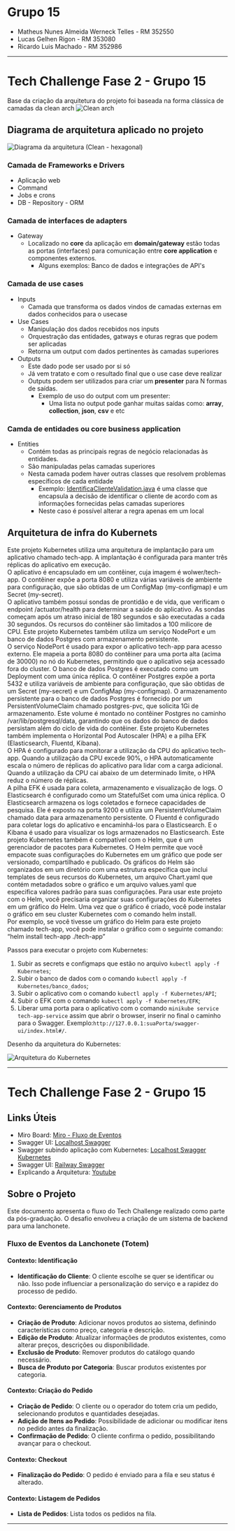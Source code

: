 # Grupo 15
- Matheus Nunes Almeida Werneck Telles - RM 352550
- Lucas Gelhen Rigon - RM 353080
- Ricardo Luis Machado - RM 352986
-------------------------------------------------------

# Tech Challenge Fase 2 - Grupo 15

Base da criação da arquitetura do projeto foi baseada na forma clássica de camadas da clean arch
![Clean arch](imagens/clean-arch.png)

## Diagrama de arquitetura aplicado no projeto
![Diagrama da arquitetura (Clean - hexagonal)](imagens/CleanDiagrama.jpg)
### Camada de Frameworks e Drivers
* Aplicação web
* Command
* Jobs e crons
* DB - Repository - ORM

### Camada de interfaces de adapters
* Gateway
  * Localizado no **core** da aplicação em **domain/gateway** estão todas as portas (interfaces) para comunicação entre **core application** e componentes externos.
    * Alguns exemplos: Banco de dados e integrações de API's

### Camada de use cases
* Inputs
  * Camada que transforma os dados vindos de camadas externas em dados conhecidos para o usecase
* Use Cases
  * Manipulação dos dados recebidos nos inputs
  * Orquestração das entidades, gatways e oturas regras que podem ser aplicadas
  * Retorna um output com dados pertinentes às camadas superiores
* Outputs
  * Este dado pode ser usado por si só
  * Já vem tratato e com o resultado final que o use case deve realizar
  * Outputs podem ser utilizados para criar um **presenter** para N formas de saídas.
    * Exemplo de uso do output com um presenter:
      * Uma lista no output pode ganhar muitas saídas como: **array**, **collection**, **json**, **csv** e etc

### Camda de entidades ou core business application
* Entities
  * Contém todas as principais regras de negócio relacionadas às entidades.
  * São manipuladas pelas camadas superiores
  * Nesta camada podem haver outras classes que resolvem problemas específicos de cada entidade
    * Exemplo: [IdentificaClienteValidation.java](src%2Fmain%2Fjava%2Fcom%2Ffiap%2Ftech%2Fdomain%2Fentity%2Fcliente%2Fvalidation%2FIdentificaClienteValidation.java) é uma classe que encapsula a decisão de identificar o cliente de acordo com as informações fornecidas pelas camadas superiores
    * Neste caso é possível alterar a regra apenas em um local


## Arquitetura de infra do Kubernets

Este projeto Kubernetes utiliza uma arquitetura de implantação para um aplicativo chamado tech-app. A implantação é configurada para manter três réplicas do aplicativo em execução.  
O aplicativo é encapsulado em um contêiner, cuja imagem é wolwer/tech-app. O contêiner expõe a porta 8080 e utiliza várias variáveis de ambiente para configuração, 
que são obtidas de um ConfigMap (my-configmap) e um Secret (my-secret).  
O aplicativo também possui sondas de prontidão e de vida, que verificam o endpoint /actuator/health para determinar a saúde do aplicativo. 
As sondas começam após um atraso inicial de 180 segundos e são executadas a cada 30 segundos.  Os recursos do contêiner são limitados a 100 milicore de CPU.
Este projeto Kubernetes também utiliza um serviço NodePort e um banco de dados Postgres com armazenamento persistente.  
O serviço NodePort é usado para expor o aplicativo tech-app para acesso externo. Ele mapeia a porta 8080 do contêiner para uma porta alta (acima de 30000) no nó do Kubernetes, 
permitindo que o aplicativo seja acessado fora do cluster.  O banco de dados Postgres é executado como um Deployment com uma única réplica. 
O contêiner Postgres expõe a porta 5432 e utiliza variáveis de ambiente para configuração, que são obtidas de um Secret (my-secret) e um ConfigMap (my-configmap).  O armazenamento persistente para o banco de dados Postgres é fornecido por um PersistentVolumeClaim chamado postgres-pvc, que solicita 1Gi de armazenamento. Este volume é montado no contêiner Postgres no caminho /var/lib/postgresql/data, garantindo que os dados do banco de dados persistam além do ciclo de vida do contêiner.
Este projeto Kubernetes também implementa o Horizontal Pod Autoscaler (HPA) e a pilha EFK (Elasticsearch, Fluentd, Kibana).  
O HPA é configurado para monitorar a utilização da CPU do aplicativo tech-app. Quando a utilização da CPU excede 90%, o HPA automaticamente escala o número de réplicas do 
aplicativo para lidar com a carga adicional. Quando a utilização da CPU cai abaixo de um determinado limite, o HPA reduz o número de réplicas.  
A pilha EFK é usada para coleta, armazenamento e visualização de logs. O Elasticsearch é configurado como um StatefulSet com uma única réplica. 
O Elasticsearch armazena os logs coletados e fornece capacidades de pesquisa. Ele é exposto na porta 9200 e utiliza um PersistentVolumeClaim chamado data para armazenamento persistente.  O Fluentd é configurado para coletar logs do aplicativo e encaminhá-los para o Elasticsearch.
E o Kibana é usado para visualizar os logs armazenados no Elasticsearch.
Este projeto Kubernetes também é compatível com o Helm, que é um gerenciador de pacotes para Kubernetes. 
O Helm permite que você empacote suas configurações do Kubernetes em um gráfico que pode ser versionado, compartilhado e publicado.  Os gráficos do Helm são organizados 
em um diretório com uma estrutura específica que inclui templates de seus recursos do Kubernetes, um arquivo Chart.yaml que contém metadados sobre o gráfico e um 
arquivo values.yaml que especifica valores padrão para suas configurações.  Para usar este projeto com o Helm, você precisaria organizar suas configurações do Kubernetes 
em um gráfico do Helm. Uma vez que o gráfico é criado, você pode instalar o gráfico em seu cluster Kubernetes com o comando helm install.  
Por exemplo, se você tivesse um gráfico do Helm para este projeto chamado tech-app, você pode instalar o gráfico com o seguinte comando:
“helm install tech-app ./tech-app”

Passos para executar o projeto com Kubernetes:

1. Subir as secrets e configmaps que estão no arquivo `kubectl apply -f Kubernetes`;
2. Subir o banco de dados com o comando `kubectl apply -f Kubernetes/banco_dados`;
3. Subir o aplicativo com o comando `kubectl apply -f Kubernetes/API`;
4. Subir o EFK com o comando `kubectl apply -f Kubernetes/EFK`;
5. Liberar uma porta para o aplicativo com o comando `minikube service tech-app-service` assim que abrir o browser, inserir no final o caminho para o Swagger. Exemplo:`http://127.0.0.1:suaPorta/swagger-ui/index.html#/`.


Desenho da arquitetura do Kubernetes:

![Arquitetura do Kubernetes](imagens/kube.jpg)

--------------------------------------------------------
# Tech Challenge Fase 2 - Grupo 15

## Links Úteis
- Miro Board: [Miro - Fluxo de Eventos](https://miro.com)
- Swagger UI: [Localhost Swagger](http://localhost:8080/swagger-ui/)
- Swagger subindo aplicação com Kubernetes: [Localhost Swagger Kubernetes](http://localhost:30000/swagger-ui/)
- Swagger UI: [Railway Swagger](https://fiap-production.up.railway.app/swagger-ui/index.html#/)
- Explicando a Arquitetura: [Youtube](https://www.youtube.com/watch?v=hH9XF7n7WQo)

## Sobre o Projeto
Este documento apresenta o fluxo do Tech Challenge realizado como parte da pós-graduação. O desafio envolveu a criação de um sistema de backend para uma lanchonete.

### Fluxo de Eventos da Lanchonete (Totem)

#### Contexto: Identificação
- **Identificação do Cliente**: O cliente escolhe se quer se identificar ou não. Isso pode influenciar a personalização do serviço e a rapidez do processo de pedido.

#### Contexto: Gerenciamento de Produtos
- **Criação de Produto**: Adicionar novos produtos ao sistema, definindo características como preço, categoria e descrição.
- **Edição de Produto**: Atualizar informações de produtos existentes, como alterar preços, descrições ou disponibilidade.
- **Exclusão de Produto**: Remover produtos do catálogo quando necessário.
- **Busca de Produto por Categoria**: Buscar produtos existentes por categoria.

#### Contexto: Criação do Pedido
- **Criação de Pedido**: O cliente ou o operador do totem cria um pedido, selecionando produtos e quantidades desejadas.
- **Adição de Itens ao Pedido**: Possibilidade de adicionar ou modificar itens no pedido antes da finalização.
- **Confirmação de Pedido**: O cliente confirma o pedido, possibilitando avançar para o checkout.

#### Contexto: Checkout
- **Finalização do Pedido**: O pedido é enviado para a fila e seu status é alterado.

#### Contexto: Listagem de Pedidos
- **Lista de Pedidos**: Lista todos os pedidos na fila.
-----------------------------------------------------------------------
